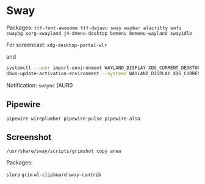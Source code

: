 # Sway

Packages:
`ttf-font-awesome ttf-dejavu sway waybar alacritty wofi swaybg xorg-xwayland j4-dmenu-desktop bemenu bemenu-wayland swayidle`

For screencast:
`xdg-desktop-portal-wlr`

and
```sh
systemctl --user import-environment WAYLAND_DISPLAY XDG_CURRENT_DESKTOP
dbus-update-activation-environment --systemd WAYLAND_DISPLAY XDG_CURRENT_DESKTOP=sway
```

Notification: `swaync` (AUR0

## Pipewire

`pipewire wireplumber pipewire-pulse pipewire-alsa`

## Screenshot

`/usr/share/sway/scripts/grimshot copy area`

Packages:

`slurp` `grim` `wl-clipboard` `sway-contrib`
